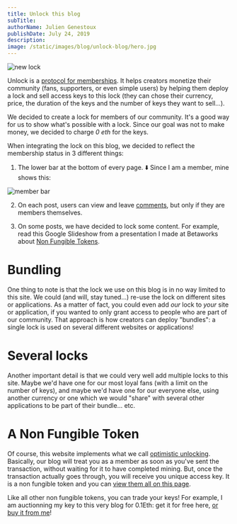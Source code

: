 ```yaml
---
title: Unlock this blog
subTitle:
authorName: Julien Genestoux
publishDate: July 24, 2019
description:
image: /static/images/blog/unlock-blog/hero.jpg
---
```


![new lock](/static/images/blog/unlock-blog/hero.jpg)

Unlock is a [protocol for memberships](/blog/protocol-for-membership). It helps creators monetize their community (fans, supporters, or even simple users) by helping them deploy a lock and sell access keys to this lock (they can chose their currency, price, the duration of the keys and the number of keys they want to sell...).

We decided to create a lock for members of our community. It's a good way for us to show what's possible with a lock. Since our goal was not to make money, we decided to charge _0 eth_ for the keys.

When integrating the lock on this blog, we decided to reflect the membership status in 3 different things:

1. The lower bar at the bottom of every page. ⬇️ Since I am a member, mine shows this:

![member bar](/static/images/blog/unlock-blog/member-bar.png)

2. On each post, users can view and leave [comments](#comments), but only if they are members themselves.

3. On some posts, we have decided to lock some content. For example, read this Google Slideshow from a presentation I made at Betaworks about [Non Fungible Tokens](/blog/non-fungible-tokens-betaworks).

# Bundling

One thing to note is that the lock we use on this blog is in no way limited to this site. We could (and will, stay tuned...) re-use the lock on different sites or applications. As a matter of fact, you could even add *our* lock to *your* site or application, if you wanted to only grant access to people who are part of our community. That approach is how creators can deploy "bundles": a single lock is used on several different websites or applications!

# Several locks

Another important detail is that we could very well add multiple locks to this site. Maybe we'd have one for our most loyal fans (with a limit on the number of keys), and maybe we'd have one for our everyone else, using another currency or one which we would "share" with several other applications to be part of their bundle... etc.

# A Non Fungible Token

Of course, this website implements what we call [optimistic unlocking](/blog/hello-optimistic-unlocking/). Basically, our blog will treat you as a member as soon as you've sent the transaction, without waiting for it to have completed mining. But, once the transaction actually goes through, you will receive you unique access key. It is a non fungible token and you can [view them all on this page](https://opensea.io/assets/unlock-blog-members).

Like all other non fungible tokens, you can trade your keys! For example, I am auctionning my key to this very blog for 0.1Eth: get it for free here, [or buy it from me](https://opensea.io/assets/0xb0114bbdce17e0af91b2be32916a1e236cf6034f/2/sell#!)!




